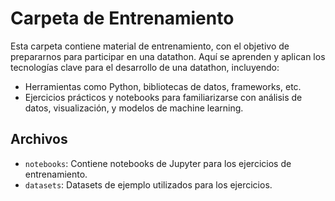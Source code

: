 # Carpeta de Entrenamiento

Esta carpeta contiene material de entrenamiento, con el objetivo de prepararnos para participar en una datathon. Aquí se aprenden y aplican los tecnologías clave para el desarrollo de una datathon, incluyendo:

- Herramientas como Python, bibliotecas de datos, frameworks, etc.
- Ejercicios prácticos y notebooks para familiarizarse con análisis de datos, visualización, y modelos de machine learning.

## Archivos

- `notebooks`: Contiene notebooks de Jupyter para los ejercicios de entrenamiento.
- `datasets`: Datasets de ejemplo utilizados para los ejercicios.
